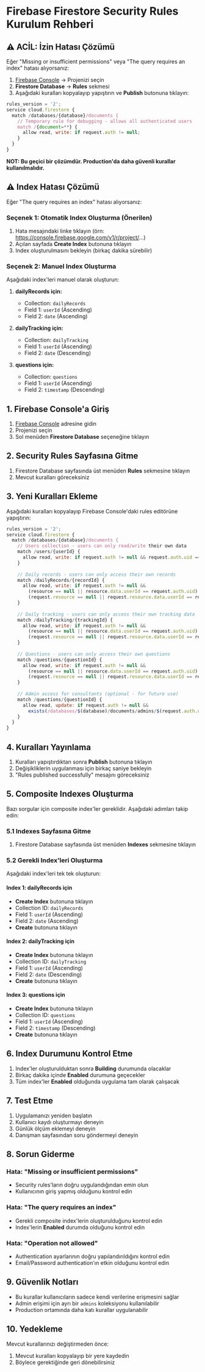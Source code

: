 # Firebase Firestore Security Rules Kurulum Rehberi

## ⚠️ ACİL: İzin Hatası Çözümü

Eğer "Missing or insufficient permissions" veya "The query requires an index" hatası alıyorsanız:

1. [Firebase Console](https://console.firebase.google.com/) → Projenizi seçin
2. **Firestore Database** → **Rules** sekmesi
3. Aşağıdaki kuralları kopyalayıp yapıştırın ve **Publish** butonuna tıklayın:

```javascript
rules_version = '2';
service cloud.firestore {
  match /databases/{database}/documents {
    // Temporary rule for debugging - allows all authenticated users
    match /{document=**} {
      allow read, write: if request.auth != null;
    }
  }
}
```

**NOT: Bu geçici bir çözümdür. Production'da daha güvenli kurallar kullanılmalıdır.**

## ⚠️ Index Hatası Çözümü

Eğer "The query requires an index" hatası alıyorsanız:

### Seçenek 1: Otomatik Index Oluşturma (Önerilen)
1. Hata mesajındaki linke tıklayın (örn: https://console.firebase.google.com/v1/r/project/...)
2. Açılan sayfada **Create Index** butonuna tıklayın
3. Index oluşturulmasını bekleyin (birkaç dakika sürebilir)

### Seçenek 2: Manuel Index Oluşturma
Aşağıdaki index'leri manuel olarak oluşturun:

1. **dailyRecords için:**
   - Collection: `dailyRecords`
   - Field 1: `userId` (Ascending)
   - Field 2: `date` (Ascending)

2. **dailyTracking için:**
   - Collection: `dailyTracking`
   - Field 1: `userId` (Ascending)
   - Field 2: `date` (Descending)

3. **questions için:**
   - Collection: `questions`
   - Field 1: `userId` (Ascending)
   - Field 2: `timestamp` (Descending)

## 1. Firebase Console'a Giriş

1. [Firebase Console](https://console.firebase.google.com/) adresine gidin
2. Projenizi seçin
3. Sol menüden **Firestore Database** seçeneğine tıklayın

## 2. Security Rules Sayfasına Gitme

1. Firestore Database sayfasında üst menüden **Rules** sekmesine tıklayın
2. Mevcut kuralları göreceksiniz

## 3. Yeni Kuralları Ekleme

Aşağıdaki kuralları kopyalayıp Firebase Console'daki rules editörüne yapıştırın:

```javascript
rules_version = '2';
service cloud.firestore {
  match /databases/{database}/documents {
    // Users collection - users can only read/write their own data
    match /users/{userId} {
      allow read, write: if request.auth != null && request.auth.uid == userId;
    }
    
    // Daily records - users can only access their own records
    match /dailyRecords/{recordId} {
      allow read, write: if request.auth != null && 
        (resource == null || resource.data.userId == request.auth.uid) &&
        (request.resource == null || request.resource.data.userId == request.auth.uid);
    }
    
    // Daily tracking - users can only access their own tracking data
    match /dailyTracking/{trackingId} {
      allow read, write: if request.auth != null && 
        (resource == null || resource.data.userId == request.auth.uid) &&
        (request.resource == null || request.resource.data.userId == request.auth.uid);
    }
    
    // Questions - users can only access their own questions
    match /questions/{questionId} {
      allow read, write: if request.auth != null && 
        (resource == null || resource.data.userId == request.auth.uid) &&
        (request.resource == null || request.resource.data.userId == request.auth.uid);
    }
    
    // Admin access for consultants (optional - for future use)
    match /questions/{questionId} {
      allow read, update: if request.auth != null && 
        exists(/databases/$(database)/documents/admins/$(request.auth.uid));
    }
  }
}
```

## 4. Kuralları Yayınlama

1. Kuralları yapıştırdıktan sonra **Publish** butonuna tıklayın
2. Değişikliklerin uygulanması için birkaç saniye bekleyin
3. "Rules published successfully" mesajını göreceksiniz

## 5. Composite Indexes Oluşturma

Bazı sorgular için composite index'ler gereklidir. Aşağıdaki adımları takip edin:

### 5.1 Indexes Sayfasına Gitme
1. Firestore Database sayfasında üst menüden **Indexes** sekmesine tıklayın

### 5.2 Gerekli Index'leri Oluşturma

Aşağıdaki index'leri tek tek oluşturun:

#### Index 1: dailyRecords için
- **Create Index** butonuna tıklayın
- Collection ID: `dailyRecords`
- Field 1: `userId` (Ascending)
- Field 2: `date` (Ascending)
- **Create** butonuna tıklayın

#### Index 2: dailyTracking için
- **Create Index** butonuna tıklayın
- Collection ID: `dailyTracking`
- Field 1: `userId` (Ascending)
- Field 2: `date` (Descending)
- **Create** butonuna tıklayın

#### Index 3: questions için
- **Create Index** butonuna tıklayın
- Collection ID: `questions`
- Field 1: `userId` (Ascending)
- Field 2: `timestamp` (Descending)
- **Create** butonuna tıklayın

## 6. Index Durumunu Kontrol Etme

1. Index'ler oluşturulduktan sonra **Building** durumunda olacaklar
2. Birkaç dakika içinde **Enabled** durumuna geçecekler
3. Tüm index'ler **Enabled** olduğunda uygulama tam olarak çalışacak

## 7. Test Etme

1. Uygulamanızı yeniden başlatın
2. Kullanıcı kaydı oluşturmayı deneyin
3. Günlük ölçüm eklemeyi deneyin
4. Danışman sayfasından soru göndermeyi deneyin

## 8. Sorun Giderme

### Hata: "Missing or insufficient permissions"
- Security rules'ların doğru uygulandığından emin olun
- Kullanıcının giriş yapmış olduğunu kontrol edin

### Hata: "The query requires an index"
- Gerekli composite index'lerin oluşturulduğunu kontrol edin
- Index'lerin **Enabled** durumda olduğunu kontrol edin

### Hata: "Operation not allowed"
- Authentication ayarlarının doğru yapılandırıldığını kontrol edin
- Email/Password authentication'ın etkin olduğunu kontrol edin

## 9. Güvenlik Notları

- Bu kurallar kullanıcıların sadece kendi verilerine erişmesini sağlar
- Admin erişimi için ayrı bir `admins` koleksiyonu kullanılabilir
- Production ortamında daha katı kurallar uygulanabilir

## 10. Yedekleme

Mevcut kurallarınızı değiştirmeden önce:
1. Mevcut kuralları kopyalayıp bir yere kaydedin
2. Böylece gerektiğinde geri dönebilirsiniz